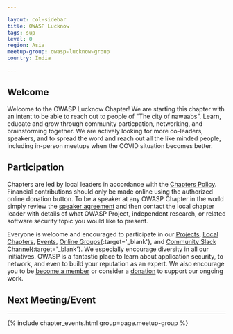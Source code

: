 ```yaml
---

layout: col-sidebar
title: OWASP Lucknow
tags: sup
level: 0
region: Asia
meetup-group: owasp-lucknow-group
country: India

---
```


## Welcome
Welcome to the OWASP Lucknow Chapter! We are starting this chapter with an intent to be able to reach out to people of "The city of nawaabs". Learn, educate and grow through community particpation, networking, and brainstorming together. We are actively looking for more co-leaders, speakers, and to spread the word and reach out all the like minded people, including in-person meetups when the COVID situation becomes better.

## Participation
Chapters are led by local leaders in accordance with the [Chapters Policy](/www-policy/operational/chapters). Financial contributions should only be made online using the authorized online donation button. To be a speaker at any OWASP Chapter in the world simply review the [speaker agreement](/www-policy/legal/speaker-agreement) and then contact the local chapter leader with details of what OWASP Project, independent research, or related software security topic you would like to present.

Everyone is welcome and encouraged to participate in our [Projects](/projects/), [Local Chapters](/chapters/), [Events](/events/), [Online Groups](https://groups.google.com/a/owasp.com/){:target='_blank'}, and [Community Slack Channel](https://owasp.slack.com/){:target='_blank'}. We especially encourage diversity in all our initiatives. OWASP is a fantastic place to learn about application security, to network, and even to build your reputation as an expert. We also encourage you to be [become a member](/membership/) or consider a [donation](/donate/) to support our ongoing work.

## Next Meeting/Event 
---------------------
{% include chapter_events.html group=page.meetup-group %}

